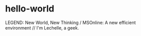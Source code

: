 # hello-world

LEGEND: New World, New Thinking /
MSOnline: A new efficient environment //
I'm Lechelle, a geek.
